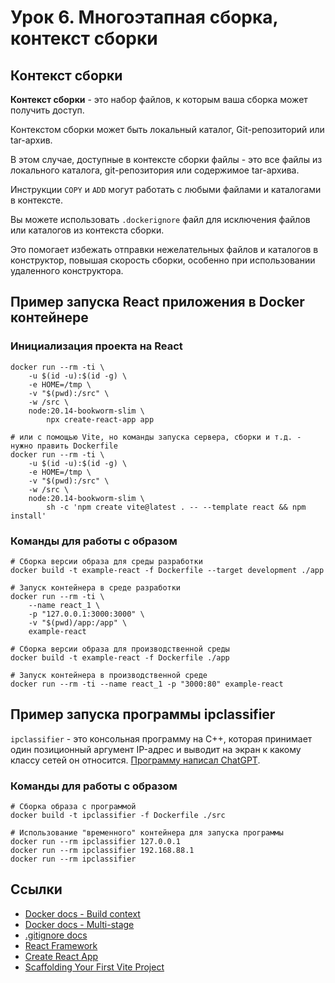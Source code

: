 # Урок 6. Многоэтапная сборка, контекст сборки

## Контекст сборки

**Контекст сборки** - это набор файлов, к которым ваша сборка может получить доступ.

Контекстом сборки может быть локальный каталог, Git-репозиторий или tar-архив.

В этом случае, доступные в контексте сборки файлы - это все файлы из локального каталога, git-репозитория или содержимое tar-архива.

Инструкции `COPY` и `ADD` могут работать с любыми файлами и каталогами в контексте.

Вы можете использовать `.dockerignore` файл для исключения файлов или каталогов из контекста сборки.

Это помогает избежать отправки нежелательных файлов и каталогов в конструктор, повышая скорость сборки, особенно при использовании удаленного конструктора.

## Пример запуска React приложения в Docker контейнере

### Инициализация проекта на React

```shell
docker run --rm -ti \
    -u $(id -u):$(id -g) \
    -e HOME=/tmp \
    -v "$(pwd):/src" \
    -w /src \
    node:20.14-bookworm-slim \
        npx create-react-app app

# или с помощью Vite, но команды запуска сервера, сборки и т.д. - нужно править Dockerfile
docker run --rm -ti \
    -u $(id -u):$(id -g) \
    -e HOME=/tmp \
    -v "$(pwd):/src" \
    -w /src \
    node:20.14-bookworm-slim \
        sh -c 'npm create vite@latest . -- --template react && npm install'
```

### Команды для работы с образом

```shell
# Сборка версии образа для среды разработки
docker build -t example-react -f Dockerfile --target development ./app

# Запуск контейнера в среде разработки
docker run --rm -ti \
    --name react_1 \
    -p "127.0.0.1:3000:3000" \
    -v "$(pwd)/app:/app" \
    example-react

# Сборка версии образа для производственной среды
docker build -t example-react -f Dockerfile ./app

# Запуск контейнера в производственной среде
docker run --rm -ti --name react_1 -p "3000:80" example-react
```

## Пример запуска программы ipclassifier

`ipclassifier` - это консольная программу на C++, которая принимает один позиционный аргумент IP-адрес и выводит на экран к какому классу сетей он относится. [Программу написал ChatGPT](https://chatgpt.com/share/54469448-66d6-44ac-bfee-64f6b20ed30a).

### Команды для работы с образом

```shell
# Сборка образа с программой
docker build -t ipclassifier -f Dockerfile ./src

# Использование "временного" контейнера для запуска программы
docker run --rm ipclassifier 127.0.0.1
docker run --rm ipclassifier 192.168.88.1
docker run --rm ipclassifier
```

## Ссылки

* [Docker docs - Build context](https://docs.docker.com/build/building/context/)
* [Docker docs - Multi-stage](https://docs.docker.com/build/guide/multi-stage/)
* [.gitignore docs](https://git-scm.com/docs/gitignore)
* [React Framework](https://react.dev/)
* [Create React App](https://create-react-app.dev/)
* [Scaffolding Your First Vite Project](https://vitejs.dev/guide/#scaffolding-your-first-vite-project)

